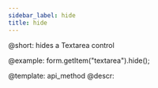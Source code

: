 ```yaml
---
sidebar_label: hide
title: hide
---          
```


@short: hides a Textarea control



@example:
form.getItem("textarea").hide(); 


@template: api_method
@descr:



